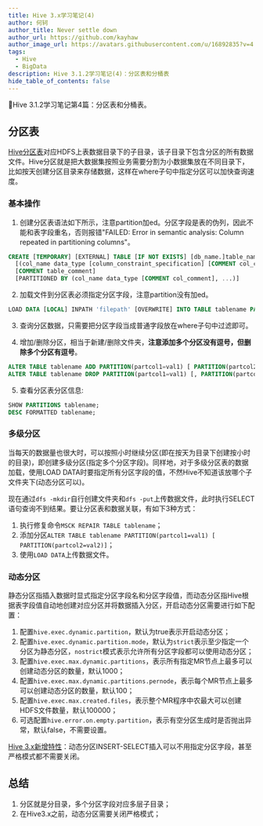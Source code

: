 ```yaml
---
title: Hive 3.x学习笔记(4)
author: 何轲
author_title: Never settle down
author_url: https://github.com/kayhaw
author_image_url: https://avatars.githubusercontent.com/u/16892835?v=4
tags: 
  - Hive
  - BigData
description: Hive 3.1.2学习笔记(4)：分区表和分桶表
hide_table_of_contents: false
---
```


:pencil:Hive 3.1.2学习笔记第4篇：分区表和分桶表。
<!--truncate-->

## 分区表

[Hive分区表](https://cwiki.apache.org/confluence/display/Hive/LanguageManual+DDL#LanguageManualDDL-PartitionedTables)对应HDFS上表数据目录下的子目录，该子目录下包含分区的所有数据文件。Hive分区就是把大数据集按照业务需要分割为小数据集放在不同目录下，比如按天创建分区目录来存储数据，这样在where子句中指定分区可以加快查询速度。

### 基本操作

1. 创建分区表语法如下所示，注意partition加ed。分区字段是表的伪列，因此不能和表字段重名，否则报错"FAILED: Error in semantic analysis: Column repeated in partitioning columns"。

```sql
CREATE [TEMPORARY] [EXTERNAL] TABLE [IF NOT EXISTS] [db_name.]table_name    -- (Note: TEMPORARY available in Hive 0.14.0 and later)
  [(col_name data_type [column_constraint_specification] [COMMENT col_comment], ... [constraint_specification])]
  [COMMENT table_comment]
  [PARTITIONED BY (col_name data_type [COMMENT col_comment], ...)]
```

2. 加载文件到分区表必须指定分区字段，注意partition没有加ed。

```sql
LOAD DATA [LOCAL] INPATH 'filepath' [OVERWRITE] INTO TABLE tablename PARTITION (partcol1=val1, partcol2=val2 ...)
```

3. 查询分区数据，只需要把分区字段当成普通字段放在where子句中过滤即可。

4. 增加/删除分区，相当于新建/删除文件夹，**注意添加多个分区没有逗号，但删除多个分区有逗号**。

```sql
ALTER TABLE tablename ADD PARTITION(partcol1=val1) [ PARTITION(partcol2=val2)];
ALTER TABLE tablename DROP PARTITION(partcol1=val1) [, PARTITION(partcol2=val2)];
```

5. 查看分区表分区信息:

```sql
SHOW PARTITIONS tablename;
DESC FORMATTED tablename;
```

### 多级分区

当每天的数据量也很大时，可以按照小时继续分区(即在按天为目录下创建按小时的目录)，即创建多级分区(指定多个分区字段)。同样地，对于多级分区表的数据加载，使用LOAD DATA时要指定所有分区字段的值，不然Hive不知道该放哪个子文件夹下(动态分区可以)。

现在通过`dfs -mkdir`自行创建文件夹和`dfs -put`上传数据文件，此时执行SELECT语句查询不到结果。要让分区表和数据关联，有如下3种方式：

1. 执行修复命令`MSCK REPAIR TABLE tablename`；
2. 添加分区`ALTER TABLE tablename PARTITION(partcol1=val1) [ PARTITION(partcol2=val2)]`；
3. 使用`LOAD DATA`上传数据文件。

### 动态分区

静态分区指插入数据时显式指定分区字段名和分区字段值，而动态分区指Hive根据表字段值自动地创建对应分区并将数据插入分区，开启动态分区需要进行如下配置：

1. 配置`hive.exec.dynamic.partition`，默认为true表示开启动态分区；
2. 配置`hive.exec.dynamic.partition.mode`，默认为`strict`表示至少指定一个分区为静态分区，`nostrict`模式表示允许所有分区字段都可以使用动态分区；
3. 配置`hive.exec.max.dynamic.partitions`，表示所有指定MR节点上最多可以创建动态分区的数量，默认1000；
4. 配置`hive.exec.max.dynamic.partitions.pernode`，表示每个MR节点上最多可以创建动态分区的数量，默认100；
5. 配置`hive.exec.max.created.files`，表示整个MR程序中农最大可以创建HDFS文件数量，默认100000；
6. 可选配置`hive.error.on.empty.partition`，表示有空分区生成时是否抛出异常，默认false，不需要设置。

[Hive 3.x新增特性](https://cwiki.apache.org/confluence/display/Hive/LanguageManual+DML#LanguageManualDML-DynamicPartitionInserts)：动态分区INSERT-SELECT插入可以不用指定分区字段，甚至严格模式都不需要关闭。

## 总结

1. 分区就是分目录，多个分区字段对应多层子目录；
2. 在Hive3.x之前，动态分区需要关闭严格模式；
